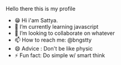 Hello there this is my profile

- 😁 Hi i'am Sattya.
- 🌱 I’m currently learning javascript
- 👯 I’m looking to collaborate on whatever
- 📫 How to reach me: @bngstty
- 😄 Advice : Don't be like physic
- ⚡ Fun fact: Do simple w/ smart think
